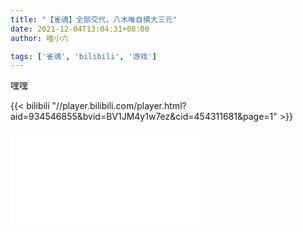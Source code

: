 ```yaml
---
title: "【雀魂】全部交代，八木唯自摸大三元"
date: 2021-12-04T13:04:31+08:00
author: 喵小六

tags: ['雀魂', 'bilibili', '游戏']
---
```


嘿嘿

<!--more-->

{{< bilibili "//player.bilibili.com/player.html?aid=934546855&bvid=BV1JM4y1w7ez&cid=454311681&page=1" >}}

<iframe src="//player.bilibili.com/player.html?aid=461753098&bvid=BV1vL411H7hN&cid=373944956&page=1" scrolling="no" border="0" frameborder="no" framespacing="0" allowfullscreen="true"> </iframe>